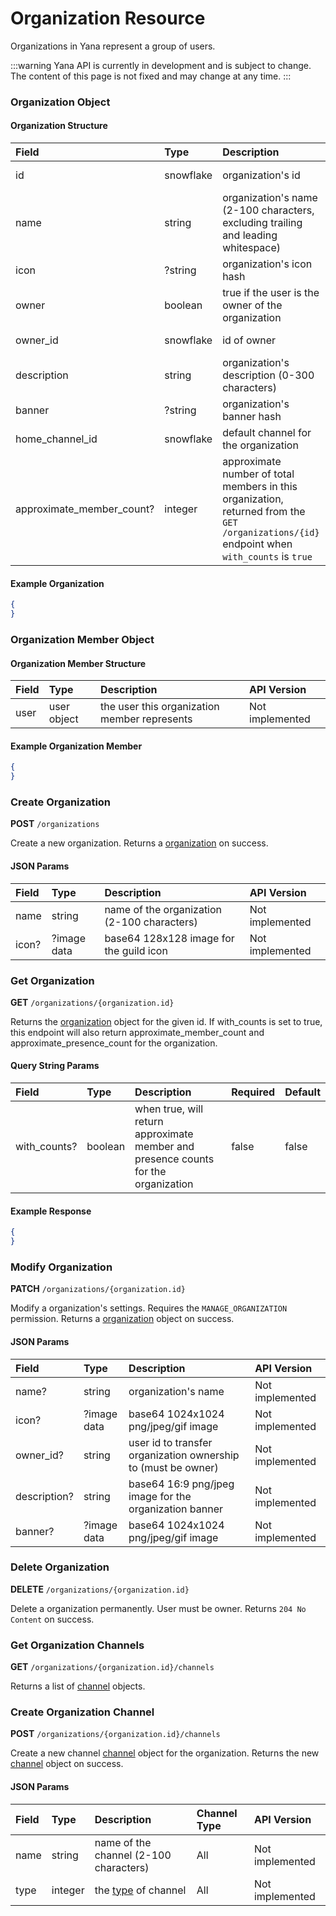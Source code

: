 # Organization Resource

Organizations in Yana represent a group of users.

:::warning
Yana API is currently in development and is subject to change. The content of this page is not fixed and may change at any time.
:::

### Organization Object

#### Organization Structure

| Field                     | Type      | Description                                                                                                                                   | API Version       |
| :---                      | :---      | :---                                                                                                                                          | :---              |
| id                        | snowflake | organization's id                                                                                                                             | Not implemented   |
| name                      | string    | organization's name (2-100 characters, excluding trailing and leading whitespace)                                                             | Not implemented   |
| icon                      | ?string   | organization's icon hash                                                                                                                      | Not implemented   |
| owner                     | boolean   | true if the user is the owner of the organization                                                                                             | Not implemented   |
| owner_id                  | snowflake | id of owner                                                                                                                                   | Not implemented   |
| description               | string    | organization's description (0-300 characters)                                                                                                 | Not implemented   |
| banner                    | ?string   | organization's banner hash                                                                                                                    | Not implemented   |
| home_channel_id           | snowflake | default channel for the organization                                                                                                          | Not implemented   |
| approximate_member_count? | integer   | approximate number of total members in this organization, returned from the `GET /organizations/{id}` endpoint when `with_counts` is `true`   | Not implemented   |

#### Example Organization

```json
{
}
```

### Organization Member Object

#### Organization Member Structure

| Field         | Type          | Description                                   | API Version       |
| :---          | :---          | :---                                          | :---              |
| user          | user object   | the user this organization member represents  | Not implemented   |


#### Example Organization Member

```json
{
}
```

### Create Organization

**POST** `/organizations`

Create a new organization. Returns a [organization](#organization-object) on success.

#### JSON Params

| Field         | Type          | Description                                   | API Version       |
| :---          | :---          | :---                                          | :---              |
| name          | string        | name of the organization (2-100 characters)   | Not implemented   |
| icon?         | ?image data   | base64 128x128 image for the guild icon       | Not implemented   |


### Get Organization

**GET** `/organizations/{organization.id}`

Returns the [organization](#organization-object) object for the given id. If with_counts is set to true, this endpoint will also return approximate_member_count and approximate_presence_count for the organization.

#### Query String Params

| Field             | Type      | Description                                                                           | Required | Default |
| :---              | :---      | :---                                                                                  | :---     | :---    |
| with_counts?      | boolean   | when true, will return approximate member and presence counts for the organization    | false    | false   |

#### Example Response

```json
{
}
```

### Modify Organization

**PATCH** `/organizations/{organization.id}`

Modify a organization's settings. Requires the `MANAGE_ORGANIZATION` permission. Returns a [organization](#organization-object) object on success.

#### JSON Params

| Field         | Type          | Description                                                   | API Version       |
| :---          | :---          | :---                                                          | :---              |
| name?         | string        | organization's name                                           | Not implemented   |
| icon?         | ?image data   | base64 1024x1024 png/jpeg/gif image                           | Not implemented   |
| owner_id?     | string        | user id to transfer organization ownership to (must be owner) | Not implemented   |
| description?  | string        | base64 16:9 png/jpeg image for the organization banner        | Not implemented   |
| banner?       | ?image data   | base64 1024x1024 png/jpeg/gif image                           | Not implemented   |

### Delete Organization

**DELETE** `/organizations/{organization.id}`

Delete a organization permanently. User must be owner. Returns `204 No Content` on success.

### Get Organization Channels

**GET** `/organizations/{organization.id}/channels`

Returns a list of [channel](#channel-object) objects.

### Create Organization Channel

**POST** `/organizations/{organization.id}/channels`

Create a new channel [channel](#channel-object) object for the organization. Returns the new [channel](#channel-object) object on success.

#### JSON Params

| Field         | Type          | Description                                                                   | Channel Type      | API Version       |
| :---          | :---          | :---                                                                          | :---              | :---              |
| name          | string        | name of the channel (2-100 characters)                                        | All               | Not implemented   |
| type          | integer       | the [type](/docs/resources/channel#channel-types) of channel                  | All               | Not implemented   |

